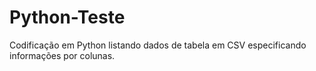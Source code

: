 # Python-Teste

Codificação em Python listando dados de tabela em CSV especificando informações por colunas.
